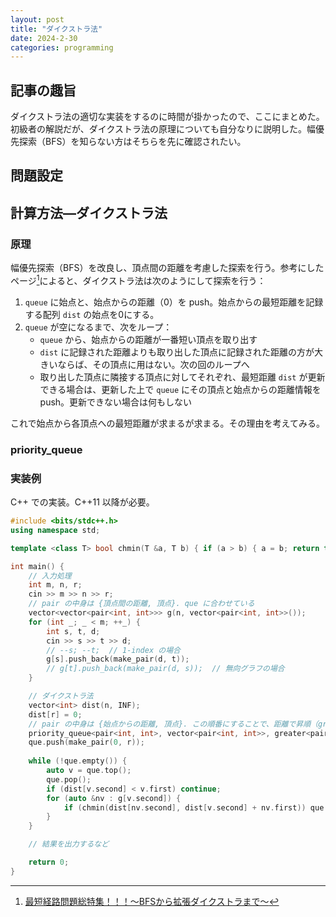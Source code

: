 ```yaml
---
layout: post
title: "ダイクストラ法"
date: 2024-2-30
categories: programming
---
```


## 記事の趣旨
ダイクストラ法の適切な実装をするのに時間が掛かったので、ここにまとめた。初級者の解説だが、ダイクストラ法の原理についても自分なりに説明した。幅優先探索（BFS）を知らない方はそちらを先に確認されたい。

## 問題設定

## 計算方法―ダイクストラ法
### 原理
幅優先探索（BFS）を改良し、頂点間の距離を考慮した探索を行う。参考にしたページ[^1]によると、ダイクストラ法は次のようにして探索を行う：

1. `queue` に始点と、始点からの距離（0）を push。始点からの最短距離を記録する配列 `dist` の始点を0にする。
2. `queue` が空になるまで、次をループ：
    - `queue` から、始点からの距離が一番短い頂点を取り出す
    - `dist` に記録された距離よりも取り出した頂点に記録された距離の方が大きいならば、その頂点に用はない。次の回のループへ
    - 取り出した頂点に隣接する頂点に対してそれぞれ、最短距離 `dist` が更新できる場合は、更新した上で `queue` にその頂点と始点からの距離情報を push。更新できない場合は何もしない

これで始点から各頂点への最短距離が求まるが求まる。その理由を考えてみる。

[^1]: [最短経路問題総特集！！！～BFSから拡張ダイクストラまで～](https://qiita.com/ageprocpp/items/cdf67e828e1b09316f6e#%E3%83%80%E3%82%A4%E3%82%AF%E3%82%B9%E3%83%88%E3%83%A9%E6%B3%95)

### priority_queue

### 実装例
C++ での実装。C++11 以降が必要。

```cpp
#include <bits/stdc++.h>
using namespace std;

template <class T> bool chmin(T &a, T b) { if (a > b) { a = b; return true; } return false; }

int main() {
    // 入力処理
    int m, n, r;
    cin >> m >> n >> r;
    // pair の中身は {頂点間の距離, 頂点}. que に合わせている
    vector<vector<pair<int, int>>> g(n, vector<pair<int, int>>());
    for (int _; _ < m; ++_) {
        int s, t, d;
        cin >> s >> t >> d;
        // --s; --t;  // 1-index の場合
        g[s].push_back(make_pair(d, t));
        // g[t].push_back(make_pair(d, s));  // 無向グラフの場合
    }

    // ダイクストラ法
    vector<int> dist(n, INF);
    dist[r] = 0;
    // pair の中身は {始点からの距離, 頂点}. この順番にすることで、距離で昇順（greater<pair<int, int>>）になる
    priority_queue<pair<int, int>, vector<pair<int, int>>, greater<pair<int, int>>> que;
    que.push(make_pair(0, r));
    
    while (!que.empty()) {
        auto v = que.top();
        que.pop();
        if (dist[v.second] < v.first) continue;
        for (auto &nv : g[v.second]) {
            if (chmin(dist[nv.second], dist[v.second] + nv.first)) que.push(make_pair(dist[nv.second], nv.second));
        }
    }

    // 結果を出力するなど

    return 0;
}
```

